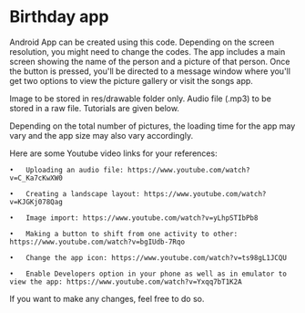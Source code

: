 # Birthday app

Android App can be created using this code. Depending on the screen resolution, you might need to change the codes. 
The app includes a main screen showing the name of the person and a picture of that person.
Once the button is pressed, you'll be directed to a message window where you'll get two options to view the picture gallery or visit the songs app. 

Image to be stored in res/drawable folder only. 
Audio file (.mp3) to be stored in a raw file. 
Tutorials are given below. 

Depending on the total number of pictures, the loading time for the app may vary and the app size may also vary accordingly. 

Here are some Youtube video links for your references: 

	•	Uploading an audio file: https://www.youtube.com/watch?v=C_Ka7cKwXW0

	•	Creating a landscape layout: https://www.youtube.com/watch?v=KJGKj078Qag

	•	Image import: https://www.youtube.com/watch?v=yLhpSTIbPb8

	•	Making a button to shift from one activity to other: https://www.youtube.com/watch?v=bgIUdb-7Rqo

	•	Change the app icon: https://www.youtube.com/watch?v=ts98gL1JCQU
	
	•	Enable Developers option in your phone as well as in emulator to view the app: https://www.youtube.com/watch?v=Yxqq7bT1K2A

If you want to make any changes, feel free to do so.

